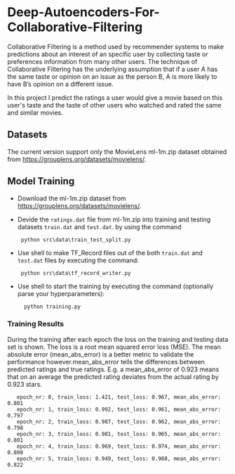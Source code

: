 # Deep-Autoencoders-For-Collaborative-Filtering

Collaborative Filtering is a method used by recommender systems to make predictions about an interest of an specific user by collecting taste or preferences information from many other users. The technique of Collaborative Filtering has the underlying assumption that if a user A has the same taste or opinion on an issue as the person B, A is more likely to have B’s opinion on a different issue. 

In this project I predict the ratings a user would give a movie based on this user's taste and the taste of other users who watched and rated the same and similar movies.



## Datasets

The current version support only the MovieLens ml-1m.zip dataset obtained from https://grouplens.org/datasets/movielens/. 

## Model Training

- Download the ml-1m.zip dataset from  https://grouplens.org/datasets/movielens/.
- Devide the ```ratings.dat``` file from ml-1m.zip into training and testing datasets ```train.dat``` and ```test.dat```. by using the command 

       python src\data\train_test_split.py 
          
- Use shell to make TF_Record files out of the both ```train.dat``` and ```test.dat``` files by executing the command: 

       python src\data\tf_record_writer.py 
      
- Use shell to start the training by executing the command (optionally parse your hyperparameters):

        python training.py 

### Training Results 

During the training after each epoch the loss on the training and testing data set is shown. The loss is a root mean squared error loss (MSE). The mean absolute error (mean_abs_error) is a better metric to validate the performance however.mean_abs_error tells the differences between predicted ratings and true ratings. E.g. a mean_abs_error of 0.923 means that on an average the predicted rating deviates from the actual rating by 0.923 stars.

       epoch_nr: 0, train_loss: 1.421, test_loss: 0.967, mean_abs_error: 0.801
       epoch_nr: 1, train_loss: 0.992, test_loss: 0.961, mean_abs_error: 0.797
       epoch_nr: 2, train_loss: 0.987, test_loss: 0.962, mean_abs_error: 0.798
       epoch_nr: 3, train_loss: 0.981, test_loss: 0.965, mean_abs_error: 0.801
       epoch_nr: 4, train_loss: 0.969, test_loss: 0.974, mean_abs_error: 0.808
       epoch_nr: 5, train_loss: 0.949, test_loss: 0.988, mean_abs_error: 0.822
    
    

